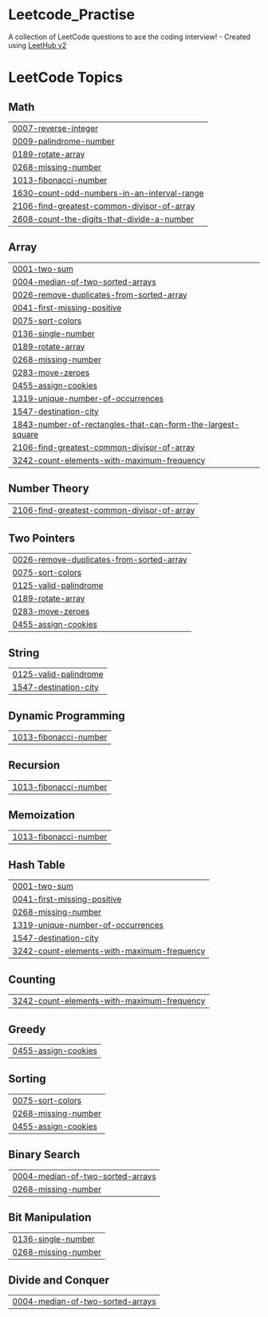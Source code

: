 # Leetcode_Practise
A collection of LeetCode questions to ace the coding interview! - Created using [LeetHub v2](https://github.com/arunbhardwaj/LeetHub-2.0)

<!---LeetCode Topics Start-->
# LeetCode Topics
## Math
|  |
| ------- |
| [0007-reverse-integer](https://github.com/SuvanshD/Leetcode_Practise/tree/master/0007-reverse-integer) |
| [0009-palindrome-number](https://github.com/SuvanshD/Leetcode_Practise/tree/master/0009-palindrome-number) |
| [0189-rotate-array](https://github.com/SuvanshD/Leetcode_Practise/tree/master/0189-rotate-array) |
| [0268-missing-number](https://github.com/SuvanshD/Leetcode_Practise/tree/master/0268-missing-number) |
| [1013-fibonacci-number](https://github.com/SuvanshD/Leetcode_Practise/tree/master/1013-fibonacci-number) |
| [1630-count-odd-numbers-in-an-interval-range](https://github.com/SuvanshD/Leetcode_Practise/tree/master/1630-count-odd-numbers-in-an-interval-range) |
| [2106-find-greatest-common-divisor-of-array](https://github.com/SuvanshD/Leetcode_Practise/tree/master/2106-find-greatest-common-divisor-of-array) |
| [2608-count-the-digits-that-divide-a-number](https://github.com/SuvanshD/Leetcode_Practise/tree/master/2608-count-the-digits-that-divide-a-number) |
## Array
|  |
| ------- |
| [0001-two-sum](https://github.com/SuvanshD/Leetcode_Practise/tree/master/0001-two-sum) |
| [0004-median-of-two-sorted-arrays](https://github.com/SuvanshD/Leetcode_Practise/tree/master/0004-median-of-two-sorted-arrays) |
| [0026-remove-duplicates-from-sorted-array](https://github.com/SuvanshD/Leetcode_Practise/tree/master/0026-remove-duplicates-from-sorted-array) |
| [0041-first-missing-positive](https://github.com/SuvanshD/Leetcode_Practise/tree/master/0041-first-missing-positive) |
| [0075-sort-colors](https://github.com/SuvanshD/Leetcode_Practise/tree/master/0075-sort-colors) |
| [0136-single-number](https://github.com/SuvanshD/Leetcode_Practise/tree/master/0136-single-number) |
| [0189-rotate-array](https://github.com/SuvanshD/Leetcode_Practise/tree/master/0189-rotate-array) |
| [0268-missing-number](https://github.com/SuvanshD/Leetcode_Practise/tree/master/0268-missing-number) |
| [0283-move-zeroes](https://github.com/SuvanshD/Leetcode_Practise/tree/master/0283-move-zeroes) |
| [0455-assign-cookies](https://github.com/SuvanshD/Leetcode_Practise/tree/master/0455-assign-cookies) |
| [1319-unique-number-of-occurrences](https://github.com/SuvanshD/Leetcode_Practise/tree/master/1319-unique-number-of-occurrences) |
| [1547-destination-city](https://github.com/SuvanshD/Leetcode_Practise/tree/master/1547-destination-city) |
| [1843-number-of-rectangles-that-can-form-the-largest-square](https://github.com/SuvanshD/Leetcode_Practise/tree/master/1843-number-of-rectangles-that-can-form-the-largest-square) |
| [2106-find-greatest-common-divisor-of-array](https://github.com/SuvanshD/Leetcode_Practise/tree/master/2106-find-greatest-common-divisor-of-array) |
| [3242-count-elements-with-maximum-frequency](https://github.com/SuvanshD/Leetcode_Practise/tree/master/3242-count-elements-with-maximum-frequency) |
## Number Theory
|  |
| ------- |
| [2106-find-greatest-common-divisor-of-array](https://github.com/SuvanshD/Leetcode_Practise/tree/master/2106-find-greatest-common-divisor-of-array) |
## Two Pointers
|  |
| ------- |
| [0026-remove-duplicates-from-sorted-array](https://github.com/SuvanshD/Leetcode_Practise/tree/master/0026-remove-duplicates-from-sorted-array) |
| [0075-sort-colors](https://github.com/SuvanshD/Leetcode_Practise/tree/master/0075-sort-colors) |
| [0125-valid-palindrome](https://github.com/SuvanshD/Leetcode_Practise/tree/master/0125-valid-palindrome) |
| [0189-rotate-array](https://github.com/SuvanshD/Leetcode_Practise/tree/master/0189-rotate-array) |
| [0283-move-zeroes](https://github.com/SuvanshD/Leetcode_Practise/tree/master/0283-move-zeroes) |
| [0455-assign-cookies](https://github.com/SuvanshD/Leetcode_Practise/tree/master/0455-assign-cookies) |
## String
|  |
| ------- |
| [0125-valid-palindrome](https://github.com/SuvanshD/Leetcode_Practise/tree/master/0125-valid-palindrome) |
| [1547-destination-city](https://github.com/SuvanshD/Leetcode_Practise/tree/master/1547-destination-city) |
## Dynamic Programming
|  |
| ------- |
| [1013-fibonacci-number](https://github.com/SuvanshD/Leetcode_Practise/tree/master/1013-fibonacci-number) |
## Recursion
|  |
| ------- |
| [1013-fibonacci-number](https://github.com/SuvanshD/Leetcode_Practise/tree/master/1013-fibonacci-number) |
## Memoization
|  |
| ------- |
| [1013-fibonacci-number](https://github.com/SuvanshD/Leetcode_Practise/tree/master/1013-fibonacci-number) |
## Hash Table
|  |
| ------- |
| [0001-two-sum](https://github.com/SuvanshD/Leetcode_Practise/tree/master/0001-two-sum) |
| [0041-first-missing-positive](https://github.com/SuvanshD/Leetcode_Practise/tree/master/0041-first-missing-positive) |
| [0268-missing-number](https://github.com/SuvanshD/Leetcode_Practise/tree/master/0268-missing-number) |
| [1319-unique-number-of-occurrences](https://github.com/SuvanshD/Leetcode_Practise/tree/master/1319-unique-number-of-occurrences) |
| [1547-destination-city](https://github.com/SuvanshD/Leetcode_Practise/tree/master/1547-destination-city) |
| [3242-count-elements-with-maximum-frequency](https://github.com/SuvanshD/Leetcode_Practise/tree/master/3242-count-elements-with-maximum-frequency) |
## Counting
|  |
| ------- |
| [3242-count-elements-with-maximum-frequency](https://github.com/SuvanshD/Leetcode_Practise/tree/master/3242-count-elements-with-maximum-frequency) |
## Greedy
|  |
| ------- |
| [0455-assign-cookies](https://github.com/SuvanshD/Leetcode_Practise/tree/master/0455-assign-cookies) |
## Sorting
|  |
| ------- |
| [0075-sort-colors](https://github.com/SuvanshD/Leetcode_Practise/tree/master/0075-sort-colors) |
| [0268-missing-number](https://github.com/SuvanshD/Leetcode_Practise/tree/master/0268-missing-number) |
| [0455-assign-cookies](https://github.com/SuvanshD/Leetcode_Practise/tree/master/0455-assign-cookies) |
## Binary Search
|  |
| ------- |
| [0004-median-of-two-sorted-arrays](https://github.com/SuvanshD/Leetcode_Practise/tree/master/0004-median-of-two-sorted-arrays) |
| [0268-missing-number](https://github.com/SuvanshD/Leetcode_Practise/tree/master/0268-missing-number) |
## Bit Manipulation
|  |
| ------- |
| [0136-single-number](https://github.com/SuvanshD/Leetcode_Practise/tree/master/0136-single-number) |
| [0268-missing-number](https://github.com/SuvanshD/Leetcode_Practise/tree/master/0268-missing-number) |
## Divide and Conquer
|  |
| ------- |
| [0004-median-of-two-sorted-arrays](https://github.com/SuvanshD/Leetcode_Practise/tree/master/0004-median-of-two-sorted-arrays) |
<!---LeetCode Topics End-->